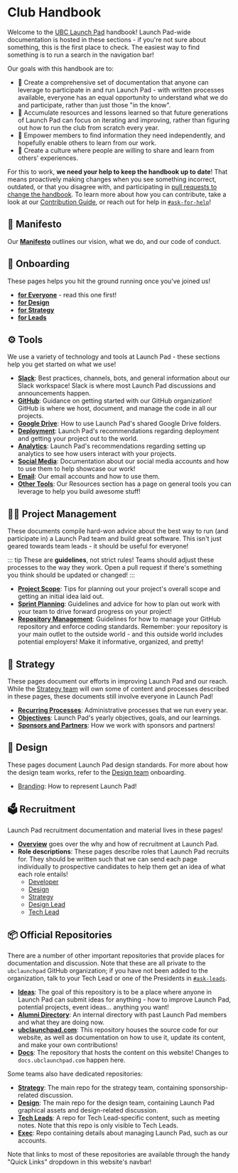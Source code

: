 # Club Handbook

Welcome to the [UBC Launch Pad](https://ubclaunchpad.com/) handbook! Launch Pad-wide documentation is hosted in these sections - if you're not sure about something, this is the first place to check. The easiest way to find something is to run a search in the navigation bar!

Our goals with this handbook are to:

* 📝 Create a comprehensive set of documentation that anyone can leverage to participate in and run Launch Pad - with written processes available, everyone has an equal opportunity to understand what we do and participate, rather than just those "in the know".
* 🧠 Accumulate resources and lessons learned so that future generations of Launch Pad can focus on iterating and improving, rather than figuring out how to run the club from scratch every year.
* 💪 Empower members to find information they need independently, and hopefully enable others to learn from our work.
* 💬 Create a culture where people are willing to share and learn from others' experiences.

For this to work, **we need your help to keep the handbook up to date**! That means proactively making changes when you see something incorrect, outdated, or that you disagree with, and participating in [pull requests to change the handbook](https://github.com/ubclaunchpad/docs/pulls). To learn more about how you can contribute, take a look at our [Contribution Guide](/CONTRIBUTING.md), or reach out for help in [`#ask-for-help`](https://ubclaunchpad.slack.com/messages/CJXM08QBB)!

## 🔖 Manifesto

Our [**Manifesto**](manifesto.md) outlines our vision, what we do, and our code of conduct.

## 🚀 Onboarding <Badge type="tip" text="new"/>

These pages helps you hit the ground running once you've joined us!

* [**for Everyone**](./onboarding/everyone.md) - read this one first!
* [**for Design**](./onboarding/design.md)
* [**for Strategy**](./onboarding/strategy.md)
* [**for Leads**](./onboarding/leads.md)

## ⚙️ Tools

We use a variety of technology and tools at Launch Pad - these sections help you get started on what we use!

* [**Slack**](./tools/slack.md): Best practices, channels, bots, and general information about our Slack workspace! Slack is where most Launch Pad discussions and announcements happen.
* [**GitHub**](./tools/github.md): Guidance on getting started with our GitHub organization! GitHub is where we host, document, and manage the code in all our projects.
* [**Google Drive**](./tools/drive.md): How to use Launch Pad's shared Google Drive folders.
* [**Deployment**](./tools/deployment.md): Launch Pad's recommendations regarding deployment and getting your project out to the world.
* [**Analytics**](./tools/analytics.md): Launch Pad's recommendations regarding setting up analytics to see how users interact with your projects.
* [**Social Media**](./tools/social-media.md): Documentation about our social media accounts and how to use them to help showcase our work!
* [**Email**](./tools/email.md): Our email accounts and how to use them.
* [**Other Tools**](../resources/tools.md): Our Resources section has a page on general tools you can leverage to help you build awesome stuff!

## 👨‍💼 Project Management <Badge type="tip" text="updated"/>

These documents compile hard-won advice about the best way to run (and participate in) a Launch Pad team and build great software. This isn't just geared towards team leads - it should be useful for everyone!

::: tip
These are **guidelines**, not strict rules! Teams should adjust these processes to the way they work. Open a pull request if there's something you think should be updated or changed!
:::

* [**Project Scope**](./project-management/scope.md): Tips for planning out your project's overall scope and getting an initial idea laid out.
* [**Sprint Planning**](./project-management/sprints.md): Guidelines and advice for how to plan out work with your team to drive forward progress on your project!
* [**Repository Management**](./project-management/repositories.md): Guidelines for how to manage your GitHub repository and enforce coding standards. Remember: your repository is your main outlet to the outside world - and this outside world includes potential employers! Make it informative, organized, and pretty!

## 💼 Strategy

These pages document our efforts in improving Launch Pad and our reach. While the [Strategy team](/handbook/onboarding/strategy.md) will own some of content and processes described in these pages, these documents still involve everyone in Launch Pad!

* [**Recurring Processes**](./strategy/recurring-processes.md): Administrative processes that we run every year.
* [**Objectives**](./strategy/objectives.md): Launch Pad's yearly objectives, goals, and our learnings.
* [**Sponsors and Partners**](./strategy/sponsors-and-partners.md): How we work with sponsors and partners!

## 🎨 Design

These pages document Launch Pad design standards. For more about how the design team works, refer to the [Design team](/handbook/onboarding/strategy.md) onboarding.

* [Branding](./design/branding.md): How to represent Launch Pad!

## 🗳️ Recruitment <Badge type="tip" text="new"/>

Launch Pad recruitment documentation and material lives in these pages!

* [**Overview**](/handbook/recruitment/overview.md) goes over the why and how of recruitment at Launch Pad.
* **Role descriptions**: These pages describe roles that Launch Pad recruits for. They should be written such that we can send each page individually to prospective candidates to help them get an idea of what each role entails!
  * [Developer](./recruitment/developer.md)
  * [Design](./recruitment/designer.md)
  * [Strategy](./recruitment/strategy.md)
  * [Design Lead](./recruitment/design-lead.md)
  * [Tech Lead](./recruitment/tech-lead.md)

## 📦 Official Repositories

There are a number of other important repositories that provide places for documentation and discussion. Note that these are all private to the `ubclaunchpad` GitHub organization; if you have not been added to the organization, talk to your Tech Lead or one of the Presidents in [`#ask-leads`](https://ubclaunchpad.slack.com/messages/CK935RD3Q/).

* [**Ideas**](https://github.com/ubclaunchpad/ideas): The goal of this repository is to be a place where anyone in Launch Pad can submit ideas for anything - how to improve Launch Pad, potential projects, event ideas... anything you want!
* [**Alumni Directory**](https://github.com/ubclaunchpad/alumni-directory): An internal directory with past Launch Pad members and what they are doing now.
* [**ubclaunchpad.com**](https://github.com/ubclaunchpad/ubclaunchpad.com): This repository houses the source code for our website, as well as documentation on how to use it, update its content, and make your own contributions!
* [**Docs**](https://github.com/ubclaunchpad/ideas): The repository that hosts the content on this website! Changes to `docs.ubclaunchpad.com` happen here.

Some teams also have dedicated repositories:

* [**Strategy**](https://github.com/ubclaunchpad/strategy): The main repo for the strategy team, containing sponsorship-related discussion.
* [**Design**](https://github.com/ubclaunchpad/design): The main repo for the design team, containing Launch Pad graphical assets and design-related discussion.
* [**Tech Leads**](https://github.com/ubclaunchpad/tech-leads): A repo for Tech Lead-specific content, such as meeting notes. Note that this repo is only visible to Tech Leads.
* [**Exec**](https://github.com/ubclaunchpad/exec): Repo containing details about managing Launch Pad, such as our accounts.

Note that links to most of these repositories are available through the handy "Quick Links" dropdown in this website's navbar!
